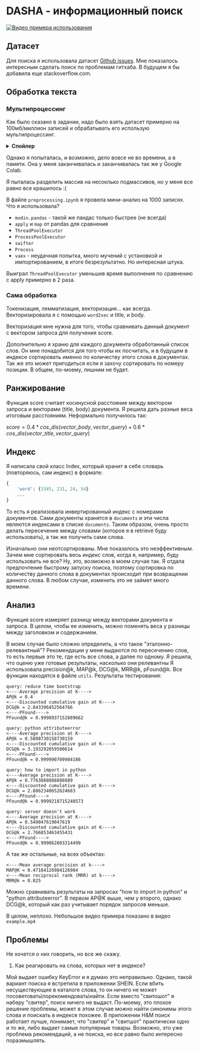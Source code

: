 # DASHA - информационный поиск


[![Видео примера использования](https://img.youtube.com/vi/qGv3UoTFwk4/sddefault.jpg)](https://www.youtube.com/watch?v=qGv3UoTFwk4 "Everything Is AWESOME")

## Датасет

Для поиска я использовала датасет [Github issues](https://www.kaggle.com/davidshinn/github-issues). Мне показалось интересным сделать поиск по проблемам гитхаба. В будущем я бы добавила еще stackoverflow.com.

## Обработка текста

### Мультипроцессинг
Как было сказано в задании, надо было взять датасет примерно на 100мб/миллион записей и обрабатывать его использую мультипроцессинг.

<details>
    <summary> <b> Спойлер </b> </summary>
    У меня не получилось обработать ни миллион записей, ни 100 мб.
</details>

Однако я попыталась, и возможно, дело вовсе не во времени, а в памяти. Она у меня заканчивалась и заканчивалась так же у Google Colab.

Я пыталась разделить массив на несоклько подмассивов, но у меня все равно все крашилось :(

В файле ```preprocessing.ipynb``` я провела мини-анализ на 1000 записях. Что я использовала? 
- ```modin.pandas``` - такой же пандас только быстрее (не всегда)
- ```apply``` и ```map``` от pandas для сравнения
- ```ThreadPoolExecutor```
- ```ProcessPoolExecutor```
- ```swifter```
- ```Process```
- ```vaex``` - неудачная попытка, много мучений с установкой и импортированием, в итоге безрезультатно. Но интересная штука.

Выиграл ```ThreadPoolExecutor``` уменьшив время выполнения по сравнению с apply примерно в 2 раза.

### Сама обработка
Токенизация, лемматизация, векторизация... как всегда.
Векторизировала я с помощью ```word2vec``` и title, и body.

Векторизация мне нужна для того, чтобы сравнивать данный документ с вектором запроса для получения score.

Дополнительно я храню для каждого документа обработанный список слов. Он мне понадобится для того чтобы их посчитать, и в будущем в индексе сортировать именно по количеству этого слова в документах. Так же это может пригодиться если я захочу сортировать по номеру позиции. В общем, по-моему, лишним не будет.

## Ранжирование

Функция score считает косинусной расстояние между вектором запроса и векторами (title, body) документа. Я решила дать разные веса итоговым расстояниям. Неформально получилось так:

$score = 0.4 * cos\_dis(vector\_body, vector\_query) + 0.6 * cos\_dis(vector\_title, vector\_query)$

## Индекс

Я написала свой класс Index, который хранит в себе словарь (повторяюсь, сам индекс) в формате:
```python
{
    'word': {3345, 231, 24, 54}
    ... 
}
```
То есть я реализовала инвертированный индекс с номерами документов. Сами документы хранятся в ```documents``` и эти числа являются индексами в списке ```documents```. Таким образом, очень просто делать пересечение между словами (которое я в retrieve буду использовать), а так же получить сами слова.

Изначально они неотсортированы. Мне показалось это неэффективным. Зачем мне сортировать весь индекс слов, когда я, например, буду использовать не все? Ну, это, возможно в моем случае так. Я отдала предпочтение быстрому запуску поиска, поэтому сортировка по количеству данного слова в документах происходит при возвращении данного слова. 
В любом случае, изменить это не займет много времени.

## Анализ
Функция score измеряет разницу между векторами документа и запроса. В целом, чтобы ее изменить, можно поменять веса у разницы между заголовком и содержанием.

В моем случае было сложно определить, а что такое "эталонно-релевантный"? Рекомендации у меня выдаются по пересечению слов, то есть первые это те, где есть все слова, а далее по одному. Я решила, что оценю уже готовые результаты, насколько они релевантны
Я использовала precision@k, MAP@k, DCG@k, MRR@k, pFound@k. Все функции находятся в файле ```utils```. Результаты тестирования:
```
query: reduce time bootstrap
<----Average precision at K---->
AP@k = 0.4
<----Discounted cumulative gain at K---->
DCG@k = 2.843396452564766
<----PFound---->
PFound@k = 0.9998937152889662

query: python attributeerror
<----Average precision at K---->
AP@k = 0.5808730158730159
<----Discounted cumulative gain at K---->
DCG@k = 3.193292059500614
<----PFound---->
PFound@k = 0.999990709984186

query: how to import in python
<----Average precision at K---->
AP@k = 0.7763888888888889
<----Discounted cumulative gain at K---->
DCG@k = 2.8862340652624683
<----PFound---->
PFound@k = 0.9999218715240573

query: server doesn't work
<----Average precision at K---->
AP@k = 0.549047619047619
<----Discounted cumulative gain at K---->
DCG@k = 2.766853463455431
<----PFound---->
PFound@k = 0.999862803314499
```
А так же остальные, на всех объектах:
```
<----Mean average precision at k---->
MAP@K = 0.47184126984126984
<----Mean reciprocal rank (MRR) at k---->
MRR@k = 0.825
```

Можно сравнивать результаты на запросах "how to import in python" и "python attributeerror". В первом AP@K выше, чем у второго, однако DCG@k, который как раз учитывает порядок запросов меньше.

В целом, неплохо. Небольшое видео примера показано в видео ```example.mp4```

## Проблемы

Не хочется о них говорить, но все же скажу.

1. Как реагировать на слова, которых нет в индексе? 

Мой выдает ошибку KeyError и я думаю это неправильно. Однако, такой вариант поиска я встретила в приложении SHEIN. Если вбить несуществующие в каталоге слова, то он ничего не может посоветовать\порекомендовать\найти. Если вместо "свитошот" я наберу "свитер", поиск ничего не выдаст. По-моему, это плохое решение проблемы, может в этом случае можно найти синонимы этого слова и поискать в индексе похожее. В приложении H&M поиск работает лучше, понимает, что "свитер" и "свитшот" практически одно и то же, либо выдает самые популярные товары. Возможно, это уже проблема рекомендаций, а не поиска, но все равно было интересно поразмышлять.




